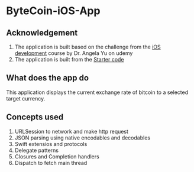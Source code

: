 # ByteCoin-iOS-App
## Acknowledgement
1. The application is built based on the challenge from the [iOS development](https://www.udemy.com/course/ios-13-app-development-bootcamp/) course by Dr. Angela Yu on udemy
2. The application is built from the [Starter code](https://github.com/appbrewery/ByteCoin-iOS13)

## What does the app do
This application displays the current exchange rate of bitcoin to a selected target currency.

## Concepts used
1. URLSession to network and make http request
2. JSON parsing using native encodables and decodables
3. Swift extensios and protocols
4. Delegate patterns
5. Closures and Completion handlers
6. Dispatch to fetch main thread
